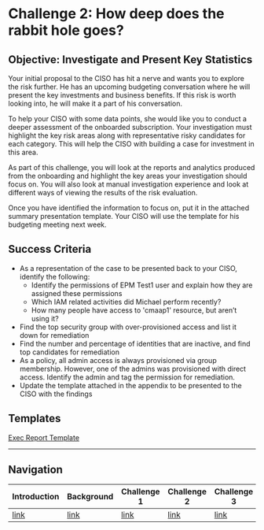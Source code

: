 # Challenge 2: How deep does the rabbit hole goes?

## Objective: Investigate and Present Key Statistics

Your initial proposal to the CISO has hit a nerve and wants you to explore the risk further. He has an upcoming budgeting conversation where he will present the key investments and business benefits. If this risk is worth looking into, he will make it a part of his conversation. 

To help your CISO with some data points, she would like you to conduct a deeper assessment of the onboarded subscription. Your investigation must highlight the key risk areas along with representative risky candidates for each category. This will help the CISO with building a case for investment in this area.

As part of this challenge, you will look at the reports and analytics produced from the onboarding and highlight the key areas your investigation should focus on. You will also look at manual investigation experience and look at different ways of viewing the results of the risk evaluation.

Once you have identified the information to focus on, put it in the attached summary presentation template. Your CISO will use the template for his budgeting meeting next week.

## Success Criteria
* As a representation of the case to be presented back to your CISO, identify the following:
  *	Identify the permissions of EPM Test1 user and explain how they are assigned these permissions
  *	Which IAM related activities did Michael perform recently?
  *	How many people have access to 'cmaap1' resource, but aren’t using it?
*	Find the top security group with over-provisioned access and list it down for remediation
*	Find the number and percentage of identities that are inactive, and find top candidates for remediation
*	As a policy, all admin access is always provisioned via group membership. However, one of the admins was provisioned with direct access. Identify the admin and tag the permission for remediation.
*	Update the template attached in the appendix to be presented to the CISO with the findings

## Templates
[Exec Report Template](https://github.com/microsoft/ETWorkshops/raw/main/EPM/EPM%20Executive%20Summary%20Template.pptx) 

<!-- Common Footer -->

___

## Navigation
  
Introduction | Background | Challenge 1 | Challenge 2 | Challenge 3 | Challenge 4 | Challenge 5 | Summmary
------------ | ---------- | ----------- | ----------- | ----------- | ----------- | ----------- | ---------- 
[link](Intro.html) | [link](Background.html) |  [link](Challenge1.html) | [link](Challenge2.html) | [link](Challenge3.html) | [link](Challenge4.html) | [link](Challenge5.html) | [link](Summary.html)
  
